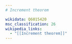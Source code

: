 ```yaml
---
# Increment theorem

wikidata: Q6015420
msc_classification: 26
wikipedia_links:
  - "[[Increment theorem]]"
---
```

